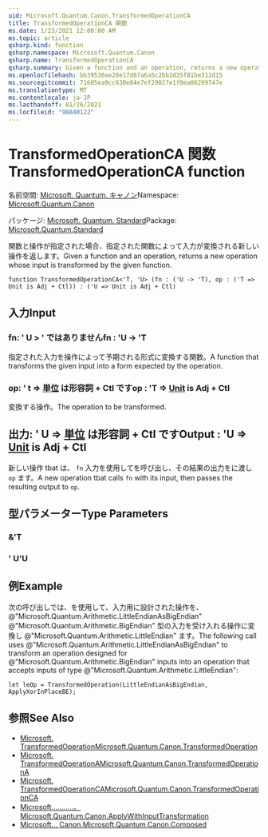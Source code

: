 ```yaml
---
uid: Microsoft.Quantum.Canon.TransformedOperationCA
title: TransformedOperationCA 関数
ms.date: 1/23/2021 12:00:00 AM
ms.topic: article
qsharp.kind: function
qsharp.namespace: Microsoft.Quantum.Canon
qsharp.name: TransformedOperationCA
qsharp.summary: Given a function and an operation, returns a new operation whose input is transformed by the given function.
ms.openlocfilehash: bb39530ae28e17d07a6a5c2bb2d35f81be312d15
ms.sourcegitcommit: 71605ea9cc630e84e7ef29027e1f0ea06299747e
ms.translationtype: MT
ms.contentlocale: ja-JP
ms.lasthandoff: 01/26/2021
ms.locfileid: "98840122"
---
```

# <a name="transformedoperationca-function"></a><span data-ttu-id="2d3f0-102">TransformedOperationCA 関数</span><span class="sxs-lookup"><span data-stu-id="2d3f0-102">TransformedOperationCA function</span></span>

<span data-ttu-id="2d3f0-103">名前空間: [Microsoft. Quantum. キャノン](xref:Microsoft.Quantum.Canon)</span><span class="sxs-lookup"><span data-stu-id="2d3f0-103">Namespace: [Microsoft.Quantum.Canon](xref:Microsoft.Quantum.Canon)</span></span>

<span data-ttu-id="2d3f0-104">パッケージ: [Microsoft. Quantum. Standard](https://nuget.org/packages/Microsoft.Quantum.Standard)</span><span class="sxs-lookup"><span data-stu-id="2d3f0-104">Package: [Microsoft.Quantum.Standard](https://nuget.org/packages/Microsoft.Quantum.Standard)</span></span>


<span data-ttu-id="2d3f0-105">関数と操作が指定された場合、指定された関数によって入力が変換される新しい操作を返します。</span><span class="sxs-lookup"><span data-stu-id="2d3f0-105">Given a function and an operation, returns a new operation whose input is transformed by the given function.</span></span>

```qsharp
function TransformedOperationCA<'T, 'U> (fn : ('U -> 'T), op : ('T => Unit is Adj + Ctl)) : ('U => Unit is Adj + Ctl)
```


## <a name="input"></a><span data-ttu-id="2d3f0-106">入力</span><span class="sxs-lookup"><span data-stu-id="2d3f0-106">Input</span></span>

### <a name="fn--u---t"></a><span data-ttu-id="2d3f0-107">fn: ' U > ' ではありません</span><span class="sxs-lookup"><span data-stu-id="2d3f0-107">fn : 'U -> 'T</span></span>

<span data-ttu-id="2d3f0-108">指定された入力を操作によって予期される形式に変換する関数。</span><span class="sxs-lookup"><span data-stu-id="2d3f0-108">A function that transforms the given input into a form expected by the operation.</span></span>


### <a name="op--t--unit--is-adj--ctl"></a><span data-ttu-id="2d3f0-109">op: ' t => [単位](xref:microsoft.quantum.lang-ref.unit)  は形容詞 + Ctl です</span><span class="sxs-lookup"><span data-stu-id="2d3f0-109">op : 'T => [Unit](xref:microsoft.quantum.lang-ref.unit)  is Adj + Ctl</span></span>

<span data-ttu-id="2d3f0-110">変換する操作。</span><span class="sxs-lookup"><span data-stu-id="2d3f0-110">The operation to be transformed.</span></span>



## <a name="output--u--unit--is-adj--ctl"></a><span data-ttu-id="2d3f0-111">出力: ' U => [単位](xref:microsoft.quantum.lang-ref.unit)  は形容詞 + Ctl です</span><span class="sxs-lookup"><span data-stu-id="2d3f0-111">Output : 'U => [Unit](xref:microsoft.quantum.lang-ref.unit)  is Adj + Ctl</span></span>

<span data-ttu-id="2d3f0-112">新しい操作 tbat は、 `fn` 入力を使用してを呼び出し、その結果の出力をに渡し `op` ます。</span><span class="sxs-lookup"><span data-stu-id="2d3f0-112">A new operation tbat calls `fn` with its input, then passes the resulting output to `op`.</span></span>

## <a name="type-parameters"></a><span data-ttu-id="2d3f0-113">型パラメーター</span><span class="sxs-lookup"><span data-stu-id="2d3f0-113">Type Parameters</span></span>

### <a name="t"></a><span data-ttu-id="2d3f0-114">&</span><span class="sxs-lookup"><span data-stu-id="2d3f0-114">'T</span></span>


### <a name="u"></a><span data-ttu-id="2d3f0-115">' U</span><span class="sxs-lookup"><span data-stu-id="2d3f0-115">'U</span></span>



## <a name="example"></a><span data-ttu-id="2d3f0-116">例</span><span class="sxs-lookup"><span data-stu-id="2d3f0-116">Example</span></span>

<span data-ttu-id="2d3f0-117">次の呼び出しでは、を使用して、入力用に設計された操作を、 @"Microsoft.Quantum.Arithmetic.LittleEndianAsBigEndian" @"Microsoft.Quantum.Arithmetic.BigEndian" 型の入力を受け入れる操作に変換し @"Microsoft.Quantum.Arithmetic.LittleEndian" ます。</span><span class="sxs-lookup"><span data-stu-id="2d3f0-117">The following call uses @"Microsoft.Quantum.Arithmetic.LittleEndianAsBigEndian" to transform an operation designed for @"Microsoft.Quantum.Arithmetic.BigEndian" inputs into an operation that accepts inputs of type @"Microsoft.Quantum.Arithmetic.LittleEndian":</span></span>

```qsharp
let leOp = TransformedOperation(LittleEndianAsBigEndian, ApplyXorInPlaceBE);
```

## <a name="see-also"></a><span data-ttu-id="2d3f0-118">参照</span><span class="sxs-lookup"><span data-stu-id="2d3f0-118">See Also</span></span>

- [<span data-ttu-id="2d3f0-119">Microsoft. TransformedOperation</span><span class="sxs-lookup"><span data-stu-id="2d3f0-119">Microsoft.Quantum.Canon.TransformedOperation</span></span>](xref:Microsoft.Quantum.Canon.TransformedOperation)
- [<span data-ttu-id="2d3f0-120">Microsoft. TransformedOperationA</span><span class="sxs-lookup"><span data-stu-id="2d3f0-120">Microsoft.Quantum.Canon.TransformedOperationA</span></span>](xref:Microsoft.Quantum.Canon.TransformedOperationA)
- [<span data-ttu-id="2d3f0-121">Microsoft. TransformedOperationCA</span><span class="sxs-lookup"><span data-stu-id="2d3f0-121">Microsoft.Quantum.Canon.TransformedOperationCA</span></span>](xref:Microsoft.Quantum.Canon.TransformedOperationCA)
- [<span data-ttu-id="2d3f0-122">Microsoft...........。</span><span class="sxs-lookup"><span data-stu-id="2d3f0-122">Microsoft.Quantum.Canon.ApplyWithInputTransformation</span></span>](xref:Microsoft.Quantum.Canon.ApplyWithInputTransformation)
- [<span data-ttu-id="2d3f0-123">Microsoft... Canon.</span><span class="sxs-lookup"><span data-stu-id="2d3f0-123">Microsoft.Quantum.Canon.Composed</span></span>](xref:Microsoft.Quantum.Canon.Composed)